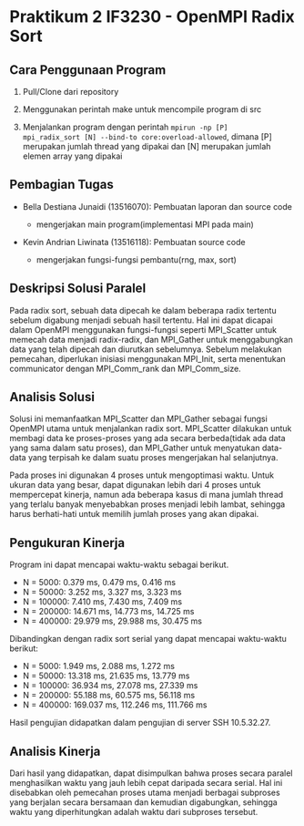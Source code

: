 # Praktikum 2 IF3230 - OpenMPI Radix Sort

Cara Penggunaan Program
-----
1. Pull/Clone dari repository

2. Menggunakan perintah make untuk mencompile program di src

3. Menjalankan program dengan perintah <code>mpirun -np [P] mpi_radix_sort [N] --bind-to core:overload-allowed</code>, dimana [P] merupakan jumlah thread yang dipakai dan [N] merupakan jumlah elemen array yang dipakai


Pembagian Tugas
-----
- Bella Destiana Junaidi (13516070): Pembuatan laporan dan source code
    -  mengerjakan main program(implementasi MPI pada main)

- Kevin Andrian Liwinata (13516118): Pembuatan source code
    - mengerjakan fungsi-fungsi pembantu(rng, max, sort)
 

Deskripsi Solusi Paralel
-----
Pada radix sort, sebuah data dipecah ke dalam beberapa radix tertentu sebelum digabung menjadi sebuah hasil tertentu. Hal ini dapat dicapai dalam OpenMPI menggunakan fungsi-fungsi seperti MPI_Scatter untuk memecah data menjadi radix-radix, dan MPI_Gather untuk menggabungkan data yang telah dipecah dan diurutkan sebelumnya. Sebelum melakukan pemecahan, diperlukan inisiasi menggunakan MPI_Init, serta menentukan communicator dengan MPI_Comm_rank dan MPI_Comm_size.


Analisis Solusi
-----
Solusi ini memanfaatkan MPI_Scatter dan MPI_Gather sebagai fungsi OpenMPI utama untuk menjalankan radix sort. MPI_Scatter dilakukan untuk membagi data ke proses-proses yang ada secara berbeda(tidak ada data yang sama dalam satu proses), dan MPI_Gather untuk menyatukan data-data yang terpisah ke dalam suatu proses mengerjakan hal selanjutnya.

Pada proses ini digunakan 4 proses untuk mengoptimasi waktu. Untuk ukuran data yang besar, dapat digunakan lebih dari 4 proses untuk mempercepat kinerja, namun ada beberapa kasus di mana jumlah thread yang terlalu banyak menyebabkan proses menjadi lebih lambat, sehingga harus berhati-hati untuk memilih jumlah proses yang akan dipakai.

Pengukuran Kinerja
-----
Program ini dapat mencapai waktu-waktu sebagai berikut.
- N = 5000: 0.379 ms, 0.479 ms, 0.416 ms
- N = 50000: 3.252 ms, 3.327 ms, 3.323 ms
- N = 100000: 7.410 ms, 7.430 ms, 7.409 ms
- N = 200000: 14.671 ms, 14.773 ms, 14.725 ms 
- N = 400000: 29.979 ms, 29.988 ms, 30.475 ms

Dibandingkan dengan radix sort serial yang dapat mencapai waktu-waktu berikut:
- N = 5000: 1.949 ms, 2.088 ms, 1.272 ms
- N = 50000: 13.318 ms, 21.635 ms, 13.779 ms
- N = 100000: 36.934 ms, 27.078 ms, 27.339 ms
- N = 200000: 55.188 ms, 60.575 ms, 56.118 ms
- N = 400000: 169.037 ms, 112.246 ms, 111.766 ms

Hasil pengujian didapatkan dalam pengujian di server SSH 10.5.32.27. 

Analisis Kinerja
-----
Dari hasil yang didapatkan, dapat disimpulkan bahwa proses secara paralel menghasilkan waktu yang jauh lebih cepat daripada secara serial. Hal ini disebabkan oleh pemecahan proses utama menjadi berbagai subproses yang berjalan secara bersamaan dan kemudian digabungkan, sehingga waktu yang diperhitungkan adalah waktu dari subproses tersebut.
